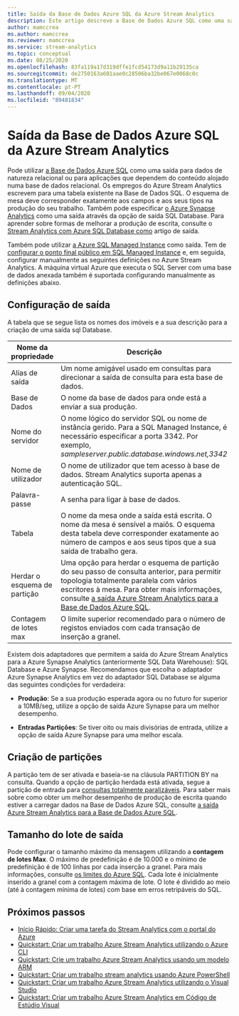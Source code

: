 ```yaml
---
title: Saída da Base de Dados Azure SQL da Azure Stream Analytics
description: Este artigo descreve a Base de Dados Azure SQL como uma saída para o Azure Stream Analytics.
author: mamccrea
ms.author: mamccrea
ms.reviewer: mamccrea
ms.service: stream-analytics
ms.topic: conceptual
ms.date: 08/25/2020
ms.openlocfilehash: 83fa119a17d319dffe1fcd54173d9a11b29135ca
ms.sourcegitcommit: de2750163a601aae0c28506ba32be067e0068c0c
ms.translationtype: MT
ms.contentlocale: pt-PT
ms.lasthandoff: 09/04/2020
ms.locfileid: "89481834"
---
```

# <a name="azure-sql-database-output-from-azure-stream-analytics"></a>Saída da Base de Dados Azure SQL da Azure Stream Analytics

Pode utilizar [a Base de Dados Azure SQL](https://azure.microsoft.com/services/sql-database/) como uma saída para dados de natureza relacional ou para aplicações que dependem do conteúdo alojado numa base de dados relacional. Os empregos do Azure Stream Analytics escrevem para uma tabela existente na Base de Dados SQL. O esquema de mesa deve corresponder exatamente aos campos e aos seus tipos na produção do seu trabalho. Também pode especificar [o Azure Synapse Analytics](https://azure.microsoft.com/documentation/services/sql-data-warehouse/) como uma saída através da opção de saída SQL Database. Para aprender sobre formas de melhorar a produção de escrita, consulte o [Stream Analytics com Azure SQL Database como](stream-analytics-sql-output-perf.md) artigo de saída.

Também pode utilizar [a Azure SQL Managed Instance](https://docs.microsoft.com/azure/sql-database/sql-database-managed-instance) como saída. Tem de [configurar o ponto final público em SQL Managed Instance](https://docs.microsoft.com/azure/sql-database/sql-database-managed-instance-public-endpoint-configure) e, em seguida, configurar manualmente as seguintes definições no Azure Stream Analytics. A máquina virtual Azure que executa o SQL Server com uma base de dados anexada também é suportada configurando manualmente as definições abaixo.

## <a name="output-configuration"></a>Configuração de saída

A tabela que se segue lista os nomes dos imóveis e a sua descrição para a criação de uma saída sql Database.

| Nome da propriedade | Descrição |
| --- | --- |
| Alias de saída |Um nome amigável usado em consultas para direcionar a saída de consulta para esta base de dados. |
| Base de Dados | O nome da base de dados para onde está a enviar a sua produção. |
| Nome do servidor | O nome lógico do servidor SQL ou nome de instância gerido. Para a SQL Managed Instance, é necessário especificar a porta 3342. Por exemplo, *sampleserver.public.database.windows.net,3342* |
| Nome de utilizador | O nome de utilizador que tem acesso à base de dados. Stream Analytics suporta apenas a autenticação SQL. |
| Palavra-passe | A senha para ligar à base de dados. |
| Tabela | O nome da mesa onde a saída está escrita. O nome da mesa é sensível a maiôs. O esquema desta tabela deve corresponder exatamente ao número de campos e aos seus tipos que a sua saída de trabalho gera. |
|Herdar o esquema de partição| Uma opção para herdar o esquema de partição do seu passo de consulta anterior, para permitir topologia totalmente paralela com vários escritores à mesa. Para obter mais informações, consulte [a saída Azure Stream Analytics para a Base de Dados Azure SQL](stream-analytics-sql-output-perf.md).|
|Contagem de lotes max| O limite superior recomendado para o número de registos enviados com cada transação de inserção a granel.|

Existem dois adaptadores que permitem a saída do Azure Stream Analytics para a Azure Synapse Analytics (anteriormente SQL Data Warehouse): SQL Database e Azure Synapse. Recomendamos que escolha o adaptador Azure Synapse Analytics em vez do adaptador SQL Database se alguma das seguintes condições for verdadeira:

* **Produção**: Se a sua produção esperada agora ou no futuro for superior a 10MB/seg, utilize a opção de saída Azure Synapse para um melhor desempenho.

* **Entradas Partições**: Se tiver oito ou mais divisórias de entrada, utilize a opção de saída Azure Synapse para uma melhor escala.

## <a name="partitioning"></a>Criação de partições

A partição tem de ser ativada e baseia-se na cláusula PARTITION BY na consulta. Quando a opção de partição herdada está ativada, segue a partição de entrada para [consultas totalmente paralizáveis](stream-analytics-scale-jobs.md). Para saber mais sobre como obter um melhor desempenho de produção de escrita quando estiver a carregar dados na Base de Dados Azure SQL, consulte [a saída Azure Stream Analytics para a Base de Dados Azure SQL](stream-analytics-sql-output-perf.md).

## <a name="output-batch-size"></a>Tamanho do lote de saída

Pode configurar o tamanho máximo da mensagem utilizando a **contagem de lotes Max**. O máximo de predefinição é de 10.000 e o mínimo de predefinição é de 100 linhas por cada inserção a granel. Para mais informações, consulte [os limites do Azure SQL](../sql-database/sql-database-resource-limits.md). Cada lote é inicialmente inserido a granel com a contagem máxima de lote. O lote é dividido ao meio (até à contagem mínima de lotes) com base em erros retripáveis do SQL.

## <a name="next-steps"></a>Próximos passos

* [Início Rápido: Criar uma tarefa do Stream Analytics com o portal do Azure](stream-analytics-quick-create-portal.md)
* [Quickstart: Criar um trabalho Azure Stream Analytics utilizando o Azure CLI](quick-create-azure-cli.md)
* [Quickstart: Crie um trabalho Azure Stream Analytics usando um modelo ARM](quick-create-azure-resource-manager.md)
* [Quickstart: Criar um trabalho stream analytics usando Azure PowerShell](stream-analytics-quick-create-powershell.md)
* [Quickstart: Criar um trabalho Azure Stream Analytics utilizando o Visual Studio](stream-analytics-quick-create-vs.md)
* [Quickstart: Criar um trabalho Azure Stream Analytics em Código de Estúdio Visual](quick-create-vs-code.md)
